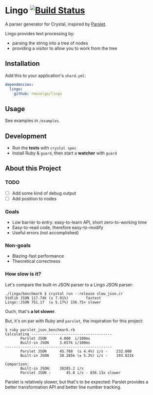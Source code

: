 # Lingo [![Build Status](https://travis-ci.org/rmosolgo/lingo.svg)](https://travis-ci.org/rmosolgo/lingo)

A parser generator for Crystal, inspired by [Parslet](https://github.com/kschiess/parslet).

Lingo provides text processing by:
- parsing the string into a tree of nodes
- providing a visitor to allow you to work from the tree

## Installation

Add this to your application's `shard.yml`:

```yaml
dependencies:
  lingo:
    github: rmosolgo/lingo
```

## Usage

See examples in `/examples`.

## Development

- Run the __tests__ with `crystal spec`
- Install Ruby & `guard`, then start a __watcher__ with `guard`

## About this Project

### TODO

- [ ] Add some kind of debug output
- [ ] Add position to nodes

### Goals

- Low barrier to entry: easy-to-learn API, short zero-to-working time
- Easy-to-read code, therefore easy-to-modify
- Useful errors (not accomplished)

### Non-goals

- Blazing-fast performance
- Theoretical correctness

### How slow is it?

Let's compare the built-in JSON parser to a Lingo JSON parser:

```
./lingo/benchmark $ crystal run --release slow_json.cr
Stdlib JSON 117.74k (± 7.91%)        fastest
Lingo::JSON 751.17  (± 5.17%) 156.75× slower
```

Ouch, that's __a lot slower__.

But, it's on par with Ruby and `parslet`, the inspiration for this project:

```
$ ruby parslet_json_benchmark.rb
Calculating -------------------------------------
       Parslet JSON      4.000  i/100ms
       Built-in JSON     3.657k i/100ms
-------------------------------------------------
       Parslet JSON      45.788  (± 4.4%) i/s -    232.000
       Built-in JSON     38.285k (± 5.3%) i/s -    193.821k

Comparison:
       Built-in JSON:    38285.2 i/s
       Parslet JSON :       45.8 i/s - 836.13x slower
```

Parslet is relatively slower, but that's to be expected: Parslet provides a better transformation API and better line number tracking.
